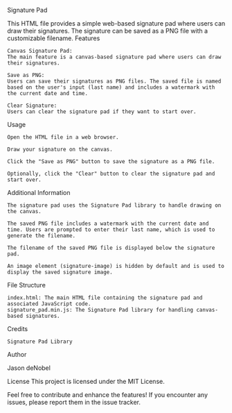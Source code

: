 Signature Pad

This HTML file provides a simple web-based signature pad where users can draw their signatures. The signature can be saved as a PNG file with a customizable filename.
Features

    Canvas Signature Pad:
    The main feature is a canvas-based signature pad where users can draw their signatures.

    Save as PNG:
    Users can save their signatures as PNG files. The saved file is named based on the user's input (last name) and includes a watermark with the current date and time.

    Clear Signature:
    Users can clear the signature pad if they want to start over.

Usage

    Open the HTML file in a web browser.

    Draw your signature on the canvas.

    Click the "Save as PNG" button to save the signature as a PNG file.

    Optionally, click the "Clear" button to clear the signature pad and start over.

Additional Information

    The signature pad uses the Signature Pad library to handle drawing on the canvas.

    The saved PNG file includes a watermark with the current date and time. Users are prompted to enter their last name, which is used to generate the filename.

    The filename of the saved PNG file is displayed below the signature pad.

    An image element (signature-image) is hidden by default and is used to display the saved signature image.

File Structure

    index.html: The main HTML file containing the signature pad and associated JavaScript code.
    signature_pad.min.js: The Signature Pad library for handling canvas-based signatures.

Credits

    Signature Pad Library

Author

Jason deNobel

License
This project is licensed under the MIT License.

Feel free to contribute and enhance the features! If you encounter any issues, please report them in the issue tracker.
